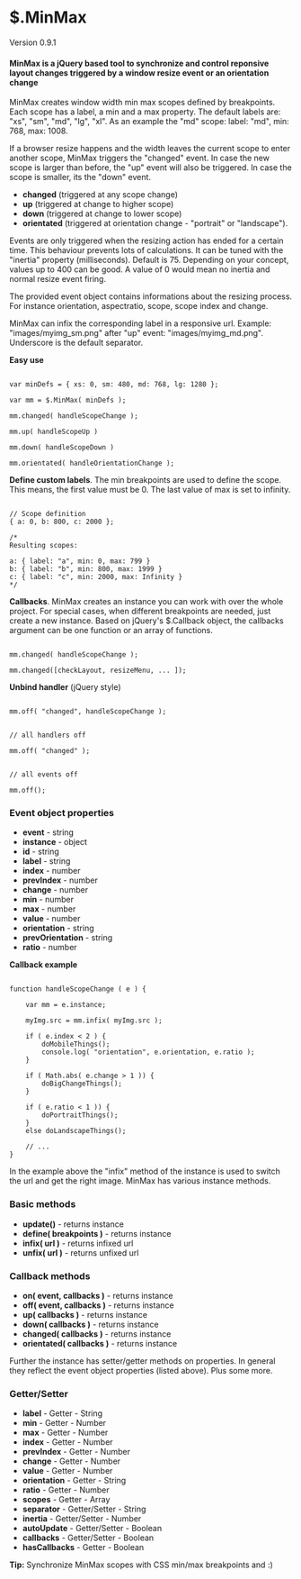 # $.MinMax
Version 0.9.1

#### MinMax is a jQuery based tool to synchronize and control reponsive layout changes triggered by a window resize event or an orientation change

MinMax creates window width min max scopes defined by breakpoints. Each scope has a label, a min and a max property. The default labels are: "xs", "sm", "md", "lg", "xl". As an example the "md" scope: label: "md", min: 768, max: 1008.

If a browser resize happens and the width leaves the current scope to enter another scope, MinMax triggers the "changed" event. In case the new scope is larger than before, the "up" event will also be triggered. In case the scope is smaller, its the "down" event.

- **changed** (triggered at any scope change)
- **up**  (triggered at change to higher scope)
- **down** (triggered at change to lower scope)
- **orientated** (triggered at orientation change - "portrait" or "landscape").

Events are only triggered when the resizing action has ended for a certain time. This behaviour prevents lots of calculations. It can be tuned with the "inertia" property (milliseconds). Default is 75. Depending on your concept, values up to 400 can be good. A value of 0 would mean no inertia and normal resize event firing.

The provided event object contains informations about the resizing process. For instance orientation, aspectratio, scope, scope index and change.

MinMax can infix the corresponding label in a responsive url. Example: "images/myimg_sm.png" after "up" event: "images/myimg_md.png". Underscore is the default separator.



**Easy use**
```

var minDefs = { xs: 0, sm: 480, md: 768, lg: 1280 };

var mm = $.MinMax( minDefs );

mm.changed( handleScopeChange );

mm.up( handleScopeUp )

mm.down( handleScopeDown )

mm.orientated( handleOrientationChange );

```

**Define custom labels**. The min breakpoints are used to define the scope. This means, the first value must be 0. The last value of max is set to infinity. 
```

// Scope definition
{ a: 0, b: 800, c: 2000 };

/*
Resulting scopes:

a: { label: "a", min: 0, max: 799 }
b: { label: "b", min: 800, max: 1999 }
c: { label: "c", min: 2000, max: Infinity }
*/

```

**Callbacks**. MinMax creates an instance you can work with over the whole project. For special cases, when different breakpoints are needed, just create a new instance. Based on jQuery's $.Callback object, the callbacks argument can be one function or an array of functions.

```

mm.changed( handleScopeChange );

mm.changed([checkLayout, resizeMenu, ... ]);

```

**Unbind handler** (jQuery style)
```

mm.off( "changed", handleScopeChange );


// all handlers off

mm.off( "changed" );


// all events off

mm.off();

```

### Event object properties

- **event** - string
- **instance** - object
- **id** - string
- **label** - string
- **index** - number
- **prevIndex** - number
- **change** - number
- **min** - number
- **max** - number
- **value** - number
- **orientation** - string
- **prevOrientation** - string
- **ratio** - number


**Callback example**
```

function handleScopeChange ( e ) {
    
    var mm = e.instance;
    
    myImg.src = mm.infix( myImg.src );
    
    if ( e.index < 2 ) {
        doMobileThings();
        console.log( "orientation", e.orientation, e.ratio );
    }
    
    if ( Math.abs( e.change > 1 )) {
        doBigChangeThings();
    }
    
    if ( e.ratio < 1 )) {
        doPortraitThings();
    }
    else doLandscapeThings();
    
    // ...
}

```

In the example above the "infix" method of the instance is used to switch the url and get the right image. MinMax has various instance methods.

### Basic methods

- **update()** - returns instance
- **define( breakpoints )** - returns instance
- **infix( url )** - returns infixed url
- **unfix( url )** - returns unfixed url

### Callback methods

- **on( event, callbacks )** - returns instance
- **off( event, callbacks )** - returns instance
- **up( callbacks )** - returns instance
- **down( callbacks )** - returns instance
- **changed( callbacks )** - returns instance
- **orientated( callbacks )** - returns instance


Further the instance has setter/getter methods on properties. In general they reflect the event object properties (listed above). Plus some more.

### Getter/Setter

- **label** - Getter - String
- **min** - Getter - Number
- **max** - Getter - Number
- **index** - Getter - Number
- **prevIndex** - Getter - Number
- **change** - Getter - Number
- **value** - Getter - Number
- **orientation** - Getter - String
- **ratio** - Getter - Number
- **scopes** - Getter - Array
- **separator** - Getter/Setter - String
- **inertia** - Getter/Setter - Number
- **autoUpdate** - Getter/Setter - Boolean
- **callbacks** - Getter/Setter - Boolean
- **hasCallbacks** - Getter - Boolean

**Tip:** Synchronize MinMax scopes with CSS min/max breakpoints and :)